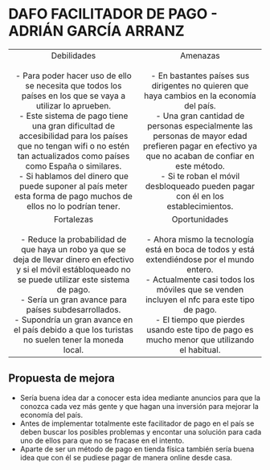 # DAFO FACILITADOR DE PAGO - ADRIÁN GARCÍA ARRANZ #
 
| | |
| :-----: | :-----: |
| Debilidades <br><br> - Para poder hacer uso de ello se necesita que todos los países en los que se vaya a utilizar lo aprueben. <br> - Este sistema de pago tiene una gran dificultad de accesibilidad para los países que no tengan wifi o no estén tan actualizados como países como España o similares. <br> - Si hablamos del dinero que puede suponer al país meter esta forma de pago muchos de ellos no lo podrían tener. |  Amenazas <br><br> - En bastantes países sus dirigentes no quieren que haya cambios en la economía del país. <br> - Una gran cantidad de personas especialmente las personas de mayor edad prefieren pagar en efectivo ya que no acaban de confiar en este método. <br> - Si te roban el móvil desbloqueado pueden pagar con él en los establecimientos. | 
| Fortalezas <br><br> - Reduce la probabilidad de que haya un robo ya que se deja de llevar dinero en efectivo y si el móvil estábloqueado no se puede utilizar este sistema de pago. <br> - Sería un gran avance para países subdesarrollados. <br> - Supondría un gran avance en el país debido a que los turistas no suelen tener la moneda local. | Oportunidades <br><br> - Ahora mismo la tecnología está en boca de todos y está extendiéndose por el mundo entero. <br> - Actualmente casi todos los móviles que se venden incluyen el nfc para este tipo de pago. <br> - El tiempo que pierdes usando este tipo de pago es mucho menor que utilizando el habitual.

## Propuesta de mejora
-  Sería buena idea dar a conocer esta idea mediante anuncios para que la conozca cada vez más gente y que hagan una inversión para mejorar la economía del país.
-  Antes de implementar totalmente este facilitador de pago en el país se deben buscar los posibles problemas y encontar una solución para cada uno de ellos para que no se fracase en el intento.
- Aparte de ser un método de pago en tienda física también sería buena idea que con él se pudiese pagar de manera online desde casa.
